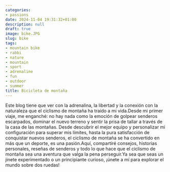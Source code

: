 ```yaml
---
categories:
- passions
date: 2024-11-04 19:31:32+01:00
description: null
draft: true
image: bike.JPG
slug: bike
tags:
- mountain bike
- rabbi
- nature
- mountain
- sport
- adrenaline
- fun
- outdoor
- summer
title: Bicicleta de montaña
---
```


<!-- hash: 3473ff7aad2f -->

Este blog tiene que ver con la adrenalina, la libertad y la conexión con la naturaleza que el ciclismo de montaña ha traído a mi vida.Desde mi primer viaje, me enganché: no hay nada como la emoción de golpear senderos escarpados, dominar el nuevo terreno y sentir la prisa de tallar a través de la casa de las montañas.
Desde descubrir el mejor equipo y personalizar mi configuración para superar mis límites, hasta la pura satisfacción de conquistar nuevos senderos, el ciclismo de montaña se ha convertido en más que un deporte, es una pasión.Aquí, compartiré consejos, historias personales, reseñas de senderos y todo lo que hace que el ciclismo de montaña sea una aventura que valga la pena perseguir.Ya sea que seas un jinete experimentado o un principiante curioso, ¡únete a mí para explorar el mundo sobre dos ruedas!